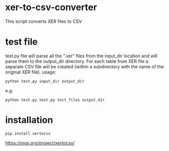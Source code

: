 # xer-to-csv-converter
This script converts XER files to CSV

# test file
test.py file will parse all the ".xer" files from the input_dir location and will parse them to the output_dir directory. For each table from XER file a separate CSV file will be created (within a subdirectory with the name of the original XER file).
usage: 
```
python test.py input_dir output_dir
```
e.g: 
```
python test.py test.py test_files output_dir
```
# installation
```
pip install xertocsv
```
https://pypi.org/project/xertocsv/
